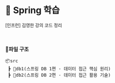 # :bookmark_tabs: Spring 학습

[인프런] 김영한 강의 코드 정리

<br>

### 📂파일 구조
<pre>
📦src
 ┣ 📂db1(스프링 DB 1편 - 데이터 접근 핵심 원리)
 ┣ 📂db2(스프링 DB 2편 - 데이터 접근 활용 기술)
</pre>


